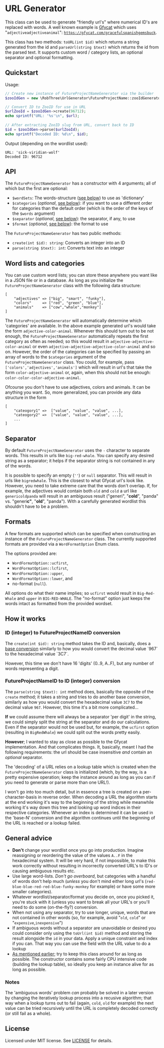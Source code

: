 # URL Generator

This class can be used to generate "friendly url's" where numerical ID's are replaced with words.
A well known example is [Gfycat]([https://gfycat.com/about](https://gfycat.com/about)) which uses 
"`adjectiveadjectiveanimal`": [`https://gfycat.com/gracefulspanishgemsbuck`](https://gfycat.com/gracefulspanishgemsbuck).

This class has two methods: `toURL(int $id)` which returns a string generated from the id and 
`parseUrl(string $text)` which returns the id from the parsed text. It supports custom 
word / category lists, an optional separator and optional formatting.

## Quickstart

Usage:

```php
// Create new instance of FutureProjectNameGenerator via the builder
$zooIdGen = new \RobThree\UrlGenerator\FutureProjectName::zooIdGenerator();

// Convert ID to ZooID for use in URL
$urlZooId = $zooIdGen->create(96712);
echo sprintf("URL: '%s'\n", $url);
    
// After extracting ZooID slug from URL, convert back to ID
$id = $zooIdGen->parse($urlZooId);
echo sprintf("Decoded ID: %d\n", $id);
```

Output (depending on the wordlist used):

```
URL: 'sick-viridian-wolf'
Decoded ID: 96712
```

## API

The `FutureProjectNameGenerator` has a constructor with 4 arguments; all of which but the first are optional:

- `$wordSets`: The words-structure ([see below](#word-lists-and-categories)) to use as 'dictionary'
- `$categories` (*optional*, [see below](#word-lists-and-categories)): if you want to use a different order for categories than the default order (which is the order of the keys of the `$words` argument)
- `$separator` (*optional*, [see below](#separator)): the separator, if any, to use
- `$format` (*optional*, [see below](#formats)): the format to use

The `FutureProjectNameGenerator` has two public methods:

- `create(int $id): string`: Converts an integer into an ID
- `parse(string $text): int`: Converts text into an integer

    
## Word lists and categories

You can use custom word lists; you can store these anywhere you want like in a JSON file or in a database. As long as you initialize the `FutureProjectNameGenerator` class with the following data structure:

    [
        "adjectives" => ["big", "smart", "funky"],
        "colors"     => ["red", "green", "blue"],
        "animals"    => ["cow","whale","monkey"]
    ]

The `FutureProjectNameGenerator` will automatically determine which 'categories' are available. In the above example generated url's would take the form `adjective-color-animal`. Whenever this should turn out to be not enough, the `FutureProjectNameGenerator` automatically repeats the first category as often as needed; so this would result in `adjective-adjective-color-animal` or even `adjective-adjective-adjective-color-animal` and so on. However, the order of the categories can be specified by passing an array of words to the `$categories` argument of the `FutureProjectNameGenerator` class. You could, for example, pass `['colors','adjectives','animals']` which will result in url's that take the form `color-adjective-animal` or, again, when this should not be enough: `color-color-color-adjective-animal`.

Ofcourse you don't have to use adjectives, colors and animals. It can be anything you want. So, more generalized, you can provide any data structure in the form

    [
        "cateogory1" =>  ["value", "value", "value", ...],
        "cateogory2" =>  ["value", "value", "value", ...],
        ...
    ]
    
## Separator

By default `FutureProjectNameGenerator` uses the `-` character to separate words. This results in urls like `big-red-whale`. 
You can specify any desired string as a separator; it helps if the separator string is not contained in any of the words. 

It is possible to specify an empty (`''`) or `null` separator. This will result in urls like `bigredwhale`. 
This is the closest to what Gfycat url's look like. However, you need to take extreme care that the words don't overlap.
If, for example, the adjectives would contain both `old` and `cold` a url like `genericoldpanda` will result in an 
ambiguous result ("generi", "**cold**", "panda" vs. "generi**c"**, "**old**", "panda").
With a carefully generated wordlist this shouldn't have to be a problem.

## Formats

A few formats are supported which can be specified when constructing an instance of the `FutureProjectNameGenerator` class.
The currently supported formats are provided via a `WordFormatOption` Enum class.

The options provided are:
- `WordFormatOption::ucfirst`,
- `WordFormatOption::lcfirst`,
- `WordFormatOption::upper`,
- `WordFormatOption::lower`, and 
- no-format (`null`).

All options do what their name implies; so `ucfirst` would result in `Big-Red-Whale` and `upper` in `BIG-RED-WHALE`.
The "no-format" option just keeps the words intact as formatted from the provided wordset.

## How it works

### ID (integer) to FutureProjectNameID conversion

The `create(int $id): string` method takes the ID and, basically, does 
a [base conversion]([https://en.wikipedia.org/wiki/Numeral_system](https://en.wikipedia.org/wiki/Numeral_system)) similarly 
to how you would convert the decimal value `967` to the hexadecimal value `3C7`.

However, this time we don't have 16 'digits' (0..9, A..F), but any number of words representing a digit.

### FutureProjectNameID to ID (integer) conversion

The `parse(string $text): int` method does, basically the opposite of the `create` method; it takes a string and 
tries to do another base conversion, similarly as how you would convert the hexadecimal value `3C7` to the 
decimal value `967`. However, this time it's a bit more complicated...

**If** we could assume there will always be a separator 'per digit' in the string, we could simply split the string 
at the separator and do our calculations. Even if the separator would not be used but, for example, the `ucfirst` option 
(resulting in `BigRedWhale`) we could split out the words pretty easily.

**However**; I wanted to stay as close as possible to the Gfycat implementation. And that complicates things.
It, basically, meant I had the following requirements: the url should be case insensitive *and* contain an *optional* separator.

The 'decoding' of a URL relies on a lookup table which is created when the `FutureProjectNameGenerator` class 
is initialized (which, by the way, is a pretty expensive operation; keep the instance around as long as you can 
if you need to generate or parse more than one URL!).

I won't go into too much detail, but in essence a tree is created on a per-character-basis in reverse order.
When decoding a URL the algorithm starts at the end working it's way to the beginning of the string while meanwhile 
working it's way down this tree and looking up word indices in their respective categories. Whenever an index is 
determined it can be used in the 'base-N' conversion and the algorithm continues until the beginning of the URL 
is reached or a lookup failed.

## General advice

- **Don't** change your wordlist once you go into production. Imagine reassigning or reordering the value of the values `A..F` in the hexadecimal system. It will be very hard, if not impossible, to make this work correctly without resulting in incorrectly converted URL's to ID's or causing ambiguous results etc.
- Use large word-lists. *Don't go overboard*, but categories with a handful of words don't help much (*unless* you don't mind either long url's (`red-blue-blue-red-red-blue-funky-monkey` for example) or have some more smaller categories).
- Whatever wordlist/separator/format you decide on, once you picked it, you're stuck with it (unless you want to break all your URL's or you'll need to do some (on-the-fly?) conversion.
- When not using any separator, try to use longer, unique, words that are not contained in other words (so, for example, avoid "`old`, `cold`" or "`expensive`,`inexpensive`")
- If ambiguous words without a separator are unavoidable or desired you could consider only using the `toUrl(int $id)` method and storing the result alongside the `id` in your data. Apply a unique constraint and index if you can. That way you can use the field with the URL value to do a lookup
- [As mentioned earlier](#url-to-id-integer-conversion); try to keep this class around for as long as possible. The constructor contains some fairly CPU intensive code (building the lookup table), so ideally you keep an instance alive for as long as possible.

### Notes
The 'ambiguous words' problem _can_ probably be solved in a later version by changing the iteratively lookup process into a recusive algorithm; that way when a lookup turns out to fail (again, `cold`, `old` for example) the next value can be tried recursively until the URL is completely decoded correctly (or still fail as a whole).

## License

Licensed under MIT license. See [LICENSE](LICENSE) for details.
